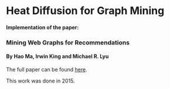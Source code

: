 # Heat Diffusion for Graph Mining

#### Implementation of the paper:
###  Mining Web Graphs for Recommendations 
#### By Hao Ma, Irwin King and Michael R. Lyu 

The full paper can be found [here](https://ieeexplore.ieee.org/abstract/document/5680907).

This work was done in 2015.
